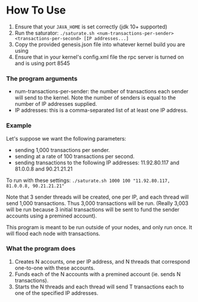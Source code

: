 # How To Use
1. Ensure that your `JAVA_HOME` is set correctly (jdk 10+ supported)
2. Run the saturator: `./saturate.sh <num-transactions-per-sender> <transactions-per-second> [IP addresses...]`
3. Copy the provided genesis.json file into whatever kernel build you are using
4. Ensure that in your kernel's config.xml file the rpc server is turned on and is using port 8545

### The program arguments
- num-transactions-per-sender: the number of transactions each sender will send to the kernel. Note the number of senders is equal to the number of IP addresses supplied.
- IP addresses: this is a comma-separated list of at least one IP address.

### Example
Let's suppose we want the following parameters:
- sending 1,000 transactions per sender.
- sending at a rate of 100 transactions per second.
- sending transactions to the following IP addresses: 11.92.80.117 and 81.0.0.8 and 90.21.21.21

To run with these settings: `./saturate.sh 1000 100 "11.92.80.117, 81.0.0.8, 90.21.21.21"`

Note that 3 sender threads will be created, one per IP, and each thread will send 1,000 transactions. Thus 3,000 transactions will be run.
(Really 3,003 will be run because 3 initial transactions will be sent to fund the sender accounts using a premined account).

This program is meant to be run outside of your nodes, and only run once. It will flood each node with transactions.

### What the program does
1. Creates N accounts, one per IP address, and N threads that correspond one-to-one with these accounts.
2. Funds each of the N accounts with a premined account (ie. sends N transactions).
3. Starts the N threads and each thread will send T transactions each to one of the specified IP addresses.
